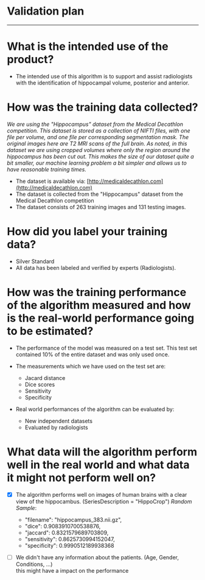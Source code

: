 # Validation plan
---
# What is the intended use of the product?
- The intended use of this algorithm is to support and assist radiologists with the identification of hippocampal volume, posterior and anterior.

# How was the training data collected?
*We are using the "Hippocampus" dataset from the Medical Decathlon competition. This dataset is stored as a collection of NIFTI files, with one file per volume, and one file per corresponding segmentation mask. The original images here are T2 MRI scans of the full brain. As noted, in this dataset we are using cropped volumes where only the region around the hippocampus has been cut out. This makes the size of our dataset quite a bit smaller, our machine learning problem a bit simpler and allows us to have reasonable training times.*

- The dataset is available via: [http://medicaldecathlon.com](http://medicaldecathlon.com)
- The dataset is collected from the "Hippocampus" dataset from the Medical Decathlon competition
- The dataset consists of 263 training images and 131 testing images.

# How did you label your training data?
- Silver Standard
- All data has been labeled and verified by experts (Radiologists).

# How was the training performance of the algorithm measured and how is the real-world performance going to be estimated?
- The performance of the model was measured on a test set. This test set contained 10% of the entire dataset and was only used once.
- The measurements which we have used on the test set are:
	- Jacard distance
    - Dice scores
    - Sensitivity
    - Specificity


- Real world performances of the algorithm can be evaluated by:
    - New independent datasets
    - Evaluated by radiologists

# What data will the algorithm perform well in the real world and what data it might not perform well on?
- [x] The algorithm performs well on images of human brains with a clear view of the hippocambus.
         (SeriesDescription = "HippoCrop")
    *Random Sample*:
    - "filename": "hippocampus_383.nii.gz",
    - "dice": 0.9083910700538876,
    - "jaccard": 0.8321579689703809,
    - "sensitivity": 0.8625730994152047,
    - "specificity": 0.9990512189938368
      
- [ ] We didn't have any information about the patients. (Age, Gender, Conditions, ...)  
         this might have a impact on the performance